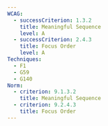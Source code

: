 ```yaml
---
WCAG:
  - successCriterion: 1.3.2
    title: Meaningful Sequence
    level: A
  - successCriterion: 2.4.3
    title: Focus Order
    level: A
Techniques:
  - F1
  - G59
  - G140
Norm:
  - criterion: 9.1.3.2
    title: Meaningful Sequence
  - criterion: 9.2.4.3
    title: Focus Order
---
```

